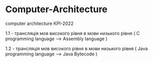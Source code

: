 # Computer-Architecture
computer architecture KPI-2022 

1.1 - трансляція мов високого рівня в мови низького рівня ( С programming language --> Assembly language )

1.2 - трансляція мов високого рівня в мови низького рівня ( Java programming language --> Java Bytecode  )
